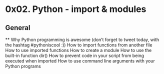 # 0x02. Python - import & modules
## General
 ** Why Python programming is awesome (don’t forget to tweet today, with the hashtag #pythoniscool :))
 How to import functions from another file
 How to use imported functions
 How to create a module
 How to use the built-in function dir()
 How to prevent code in your script from being executed when imported
 How to use command line arguments with your Python programs

